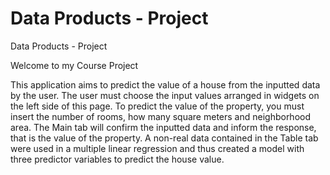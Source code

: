 Data Products - Project
=======================

Data Products - Project

Welcome to my Course Project

This application aims to predict the value of a house from the inputted data by the user. The user must choose the input values arranged in widgets on the left side of this page. To predict the value of the property, you must insert the number of rooms, how many square meters and neighborhood area. The Main tab will confirm the inputted data and inform the response, that is the value of the property. A non-real data contained in the Table tab were used in a multiple linear regression and thus created a model with three predictor variables to predict the house value.

